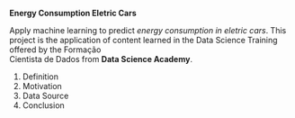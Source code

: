 
<strong>Energy Consumption Eletric Cars</strong>
	
<p> Apply machine learning to predict <em>energy consumption in eletric cars</em>.
This project is the application of content learned in the Data Science Training offered by the Formação<br>
Cientista de Dados from <strong>Data Science Academy</strong>.</p>

<ol>
	<li>Definition</li>
	<li>Motivation</li>
	<li>Data Source</li>
	<li>Conclusion</li>
</ol>





